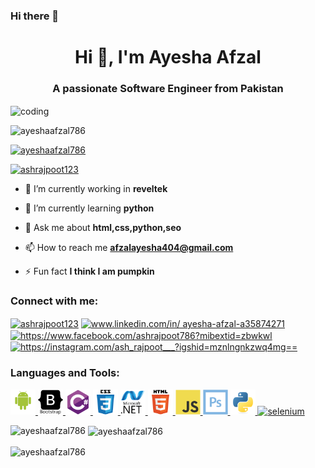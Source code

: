 ### Hi there 👋

<!--
**ayeshaafzal786/ayeshaafzal786** is a ✨ _special_ ✨ repository because its `README.md` (this file) appears on your GitHub profile.

Here are some ideas to get you started:

- 🔭 I’m currently working on ...
- 🌱 I’m currently learning ...
- 👯 I’m looking to collaborate on ...
- 🤔 I’m looking for help with ...
- 💬 Ask me about ...
- 📫 How to reach me: ...
- 😄 Pronouns: ...
- ⚡ Fun fact: ...
-->
<h1 align="center">Hi 👋, I'm Ayesha Afzal</h1>
<h3 align="center">A passionate Software Engineer from Pakistan</h3>
<img align="center" alt="coding" width="500" src="https://img.freepik.com/free-vector/hacker-operating-laptop-cartoon-icon-illustration-technology-icon-concept-isolated-flat-cartoon-style_138676-2387.jpg?size=626&ext=jpg&ga=GA1.1.386769707.1685700699&semt=ais">
<break>
<p align="left"> <img src="https://komarev.com/ghpvc/?username=ayeshaafzal786&label=Profile%20views&color=0e75b6&style=flat" alt="ayeshaafzal786" /> </p>

<p align="left"> <a href="https://github.com/ryo-ma/github-profile-trophy"><img src="https://github-profile-trophy.vercel.app/?username=ayeshaafzal786" alt="ayeshaafzal786" /></a> </p>

<p align="left"> <a href="https://twitter.com/ashrajpoot123" target="blank"><img src="https://img.shields.io/twitter/follow/ashrajpoot123?logo=twitter&style=for-the-badge" alt="ashrajpoot123" /></a> </p>

- 🔭 I’m currently working in **reveltek**

- 🌱 I’m currently learning **python**

- 💬 Ask me about **html,css,python,seo**

- 📫 How to reach me **afzalayesha404@gmail.com**

- ⚡ Fun fact **I think I am pumpkin**

<h3 align="left">Connect with me:</h3>
<p align="left">
<a href="https://twitter.com/ashrajpoot123" target="blank"><img align="center" src="https://raw.githubusercontent.com/rahuldkjain/github-profile-readme-generator/master/src/images/icons/Social/twitter.svg" alt="ashrajpoot123" height="30" width="40" /></a>
<a href="https://linkedin.com/in/www.linkedin.com/in/ ayesha-afzal-a35874271" target="blank"><img align="center" src="https://raw.githubusercontent.com/rahuldkjain/github-profile-readme-generator/master/src/images/icons/Social/linked-in-alt.svg" alt="www.linkedin.com/in/ ayesha-afzal-a35874271" height="30" width="40" /></a>
<a href="https://fb.com/https://www.facebook.com/ashrajpoot786?mibextid=zbwkwl" target="blank"><img align="center" src="https://raw.githubusercontent.com/rahuldkjain/github-profile-readme-generator/master/src/images/icons/Social/facebook.svg" alt="https://www.facebook.com/ashrajpoot786?mibextid=zbwkwl" height="30" width="40" /></a>
<a href="https://instagram.com/https://instagram.com/ash_rajpoot___?igshid=mznlngnkzwq4mg==" target="blank"><img align="center" src="https://raw.githubusercontent.com/rahuldkjain/github-profile-readme-generator/master/src/images/icons/Social/instagram.svg" alt="https://instagram.com/ash_rajpoot___?igshid=mznlngnkzwq4mg==" height="30" width="40" /></a>
</p>

<h3 align="left">Languages and Tools:</h3>
<p align="left"> <a href="https://developer.android.com" target="_blank" rel="noreferrer"> <img src="https://raw.githubusercontent.com/devicons/devicon/master/icons/android/android-original-wordmark.svg" alt="android" width="40" height="40"/> </a> <a href="https://getbootstrap.com" target="_blank" rel="noreferrer"> <img src="https://raw.githubusercontent.com/devicons/devicon/master/icons/bootstrap/bootstrap-plain-wordmark.svg" alt="bootstrap" width="40" height="40"/> </a> <a href="https://www.w3schools.com/cs/" target="_blank" rel="noreferrer"> <img src="https://raw.githubusercontent.com/devicons/devicon/master/icons/csharp/csharp-original.svg" alt="csharp" width="40" height="40"/> </a> <a href="https://www.w3schools.com/css/" target="_blank" rel="noreferrer"> <img src="https://raw.githubusercontent.com/devicons/devicon/master/icons/css3/css3-original-wordmark.svg" alt="css3" width="40" height="40"/> </a> <a href="https://dotnet.microsoft.com/" target="_blank" rel="noreferrer"> <img src="https://raw.githubusercontent.com/devicons/devicon/master/icons/dot-net/dot-net-original-wordmark.svg" alt="dotnet" width="40" height="40"/> </a> <a href="https://www.w3.org/html/" target="_blank" rel="noreferrer"> <img src="https://raw.githubusercontent.com/devicons/devicon/master/icons/html5/html5-original-wordmark.svg" alt="html5" width="40" height="40"/> </a> <a href="https://developer.mozilla.org/en-US/docs/Web/JavaScript" target="_blank" rel="noreferrer"> <img src="https://raw.githubusercontent.com/devicons/devicon/master/icons/javascript/javascript-original.svg" alt="javascript" width="40" height="40"/> </a> <a href="https://www.photoshop.com/en" target="_blank" rel="noreferrer"> <img src="https://raw.githubusercontent.com/devicons/devicon/master/icons/photoshop/photoshop-line.svg" alt="photoshop" width="40" height="40"/> </a> <a href="https://www.python.org" target="_blank" rel="noreferrer"> <img src="https://raw.githubusercontent.com/devicons/devicon/master/icons/python/python-original.svg" alt="python" width="40" height="40"/> </a> <a href="https://www.selenium.dev" target="_blank" rel="noreferrer"> <img src="https://raw.githubusercontent.com/detain/svg-logos/780f25886640cef088af994181646db2f6b1a3f8/svg/selenium-logo.svg" alt="selenium" width="40" height="40"/> </a> </p>

<p><img align="left" src="https://github-readme-stats.vercel.app/api/top-langs?username=ayeshaafzal786&show_icons=true&locale=en&layout=compact" alt="ayeshaafzal786" /></p>

<p>&nbsp;<img align="center" src="https://github-readme-stats.vercel.app/api?username=ayeshaafzal786&show_icons=true&locale=en" alt="ayeshaafzal786" /></p>

<p><img align="center" src="https://github-readme-streak-stats.herokuapp.com/?user=ayeshaafzal786&" alt="ayeshaafzal786" /></p>

